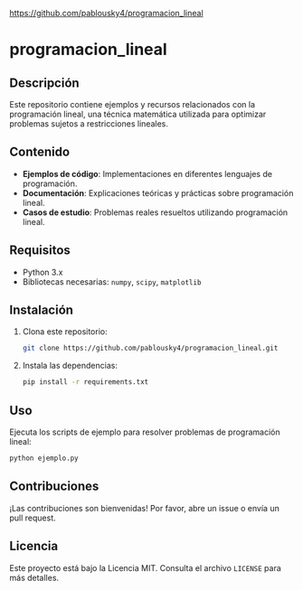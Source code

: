 https://github.com/pablousky4/programacion_lineal
# programacion_lineal
## Descripción

Este repositorio contiene ejemplos y recursos relacionados con la programación lineal, una técnica matemática utilizada para optimizar problemas sujetos a restricciones lineales.

## Contenido

- **Ejemplos de código**: Implementaciones en diferentes lenguajes de programación.
- **Documentación**: Explicaciones teóricas y prácticas sobre programación lineal.
- **Casos de estudio**: Problemas reales resueltos utilizando programación lineal.

## Requisitos

- Python 3.x
- Bibliotecas necesarias: `numpy`, `scipy`, `matplotlib`

## Instalación

1. Clona este repositorio:
    ```bash
    git clone https://github.com/pablousky4/programacion_lineal.git
    ```
2. Instala las dependencias:
    ```bash
    pip install -r requirements.txt
    ```

## Uso

Ejecuta los scripts de ejemplo para resolver problemas de programación lineal:
```bash
python ejemplo.py
```

## Contribuciones

¡Las contribuciones son bienvenidas! Por favor, abre un issue o envía un pull request.

## Licencia

Este proyecto está bajo la Licencia MIT. Consulta el archivo `LICENSE` para más detalles.
